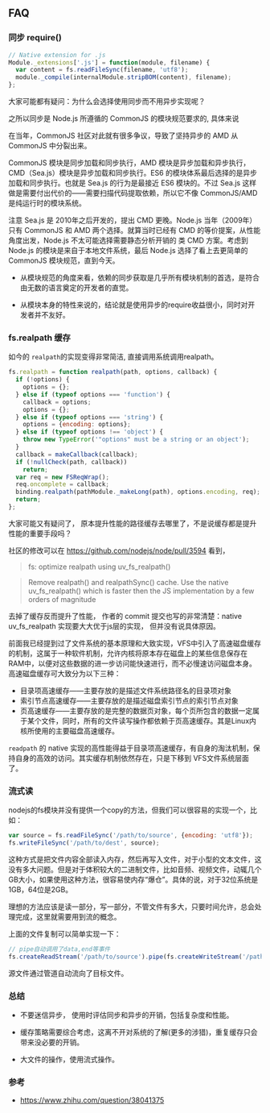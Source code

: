 ## FAQ 


### 同步 require()

```js
// Native extension for .js
Module._extensions['.js'] = function(module, filename) {
  var content = fs.readFileSync(filename, 'utf8');
  module._compile(internalModule.stripBOM(content), filename);
};
```
大家可能都有疑问：为什么会选择使用同步而不用异步实现呢？

之所以同步是 Node.js 所遵循的 CommonJS 的模块规范要求的, 具体来说

在当年，CommonJS 社区对此就有很多争议，导致了坚持异步的 AMD 从 CommonJS 中分裂出来。

CommonJS 模块是同步加载和同步执行，AMD 模块是异步加载和异步执行，CMD（Sea.js）模块是异步加载和同步执行。ES6 的模块体系最后选择的是异步加载和同步执行。也就是 Sea.js 的行为是最接近 ES6 模块的。不过 Sea.js 这样做是需要付出代价的——需要扫描代码提取依赖，所以它不像 CommonJS/AMD 是纯运行时的模块系统。

注意 Sea.js 是 2010年之后开发的，提出 CMD 更晚。Node.js 当年（2009年）只有 CommonJS 和 AMD 两个选择。就算当时已经有 CMD 的等价提案，从性能角度出发，Node.js 不太可能选择需要静态分析开销的 类 CMD 方案。考虑到 Node.js 的模块是来自于本地文件系统，最后 Node.js 选择了看上去更简单的 CommonJS 模块规范，直到今天。


* 从模块规范的角度来看，依赖的同步获取是几乎所有模块机制的首选，是符合由无数的语言奠定的开发者的直觉。

* 从模块本身的特性来说的，结论就是使用异步的require收益很小，同时对开发者并不友好。

### fs.realpath 缓存
如今的 `realpath`的实现变得非常简洁, 直接调用系统调用realpath。
```js
fs.realpath = function realpath(path, options, callback) {
  if (!options) {
    options = {};
  } else if (typeof options === 'function') {
    callback = options;
    options = {};
  } else if (typeof options === 'string') {
    options = {encoding: options};
  } else if (typeof options !== 'object') {
    throw new TypeError('"options" must be a string or an object');
  }
  callback = makeCallback(callback);
  if (!nullCheck(path, callback))
    return;
  var req = new FSReqWrap();
  req.oncomplete = callback;
  binding.realpath(pathModule._makeLong(path), options.encoding, req);
  return;
};
```

大家可能又有疑问了， 原本提升性能的路径缓存去哪里了，不是说缓存都是提升性能的重要手段吗？

社区的修改可以在 https://github.com/nodejs/node/pull/3594 看到，
>   fs: optimize realpath using uv_fs_realpath()
    
>   Remove realpath() and realpathSync() cache.
>   Use the native uv_fs_realpath() which is faster
>   then the JS implementation by a few orders of magnitude

去掉了缓存反而提升了性能， 作者的 commit 提交也写的非常清楚：native uv_fs_realpath 实现要大大优于js层的实现，
但并没有说具体原因。


前面我已经提到过了文件系统的基本原理和大致实现，VFS中引入了高速磁盘缓存的机制，这属于一种软件机制，允许内核将原本存在磁盘上的某些信息保存在RAM中，以便对这些数据的进一步访问能快速进行，而不必慢速访问磁盘本身。
高速磁盘缓存可大致分为以下三种：
* 目录项高速缓存——主要存放的是描述文件系统路径名的目录项对象
* 索引节点高速缓存——主要存放的是描述磁盘索引节点的索引节点对象
* 页高速缓存——主要存放的是完整的数据页对象，每个页所包含的数据一定属于某个文件，同时，所有的文件读写操作都依赖于页高速缓存。其是Linux内核所使用的主要磁盘高速缓存。

`readpath` 的 native 实现的高性能得益于目录项高速缓存，有自身的淘汰机制，保持自身的高效的访问。其实缓存机制依然存在，只是下移到 VFS文件系统层面了。


### 流式读
nodejs的fs模块并没有提供一个copy的方法，但我们可以很容易的实现一个，比如：
```js
var source = fs.readFileSync('/path/to/source', {encoding: 'utf8'});
fs.writeFileSync('/path/to/dest', source);
```
这种方式是把文件内容全部读入内存，然后再写入文件，对于小型的文本文件，这没有多大问题。但是对于体积较大的二进制文件，比如音频、视频文件，动辄几个GB大小，如果使用这种方法，很容易使内存“爆仓”。具体的说，对于32位系统是1GB，64位是2GB。

理想的方法应该是读一部分，写一部分，不管文件有多大，只要时间允许，总会处理完成，这里就需要用到流的概念。

上面的文件复制可以简单实现一下：
```js
// pipe自动调用了data,end等事件
fs.createReadStream('/path/to/source').pipe(fs.createWriteStream('/path/to/dest'));
```
源文件通过管道自动流向了目标文件。


### 总结
- 不要迷信异步， 使用时评估同步和异步的开销，包括复杂度和性能。

- 缓存策略需要综合考虑，这离不开对系统的了解(更多的涉猎)，重复缓存只会带来没必要的开销。

- 大文件的操作，使用流式操作。


### 参考
* https://www.zhihu.com/question/38041375


